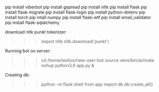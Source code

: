  pip install viberbot
 pip install gspread
 pip install nltk
 pip install flask
 pip install flask-migrate
 pip install flask-login
 pip install python-dotenv
 pip install torch
 pip intall numpy
 pip install flask-wtf
 pip install email_validator
 pip install flask-sqlalchemy


download nltk punkt tokenizer:
>>> import nltk
>>> nltk.download('punkt')


Running bot on server:
>>> cd /home/testsix/new-user-bot
>>> source venv/bin/activate
>>> nohup python3.9 app.py &


Creating db:
>>> python -m flask shell
>>> from app import db
>>> db.create_all()
